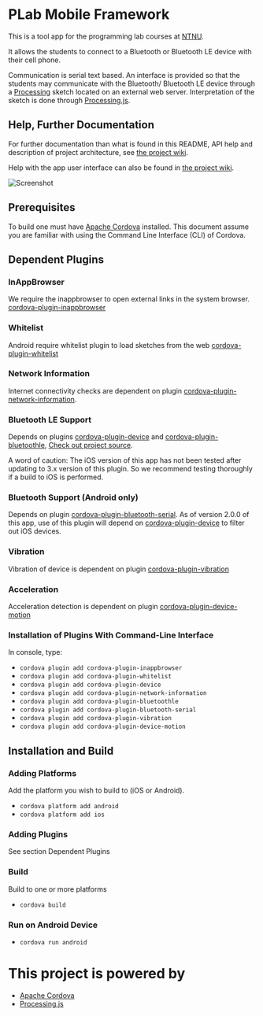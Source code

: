 PLab Mobile Framework
=====================

This is a tool app for the programming lab courses at [NTNU][7].

It allows the students to connect to a Bluetooth or Bluetooth LE device with
their cell phone.

Communication is serial text based. An interface is provided so that the
students may communicate with the Bluetooth/ Bluetooth LE device through a
[Processing][2] sketch located on an external web server. Interpretation of the
sketch is done through [Processing.js][3].

Help, Further Documentation
---
For further documentation than what is found in this README, API help and
description of project architecture, see [the project wiki][11].

Help with the app user interface can also be found in [the project wiki][12].

![Screenshot](https://cloud.githubusercontent.com/assets/2333406/9002163/d4053e3c-3760-11e5-9a9e-581298379de8.png)

Prerequisites
---
To build one must have [Apache Cordova][1] installed. This document assume you are
familiar with using the Command Line Interface (CLI) of Cordova.

Dependent Plugins
---

### InAppBrowser
We require the inappbrowser to open external links in the system browser.
[cordova-plugin-inappbrowser][15]

### Whitelist
Android require whitelist plugin to load sketches from the web
[cordova-plugin-whitelist][13]

### Network Information
Internet connectivity checks are dependent on plugin
[cordova-plugin-network-information][8].

### Bluetooth LE Support
Depends on plugins [cordova-plugin-device][5] and
[cordova-plugin-bluetoothle][4], 
[Check out project source][14].

A word of caution: The iOS version of this app has not been tested after
updating to 3.x version of this plugin. So we recommend testing thoroughly
if a build to iOS is performed.

### Bluetooth Support (Android only)
Depends on plugin [cordova-plugin-bluetooth-serial][6].
As of version 2.0.0 of this app, use of this plugin will depend on
[cordova-plugin-device][5] to filter out iOS devices.

### Vibration
Vibration of device is dependent on plugin
[cordova-plugin-vibration][9]

### Acceleration
Acceleration detection is dependent on plugin
[cordova-plugin-device-motion][10]

### Installation of Plugins With Command-Line Interface
In console, type:
* `cordova plugin add cordova-plugin-inappbrowser`
* `cordova plugin add cordova-plugin-whitelist`
* `cordova plugin add cordova-plugin-device`
* `cordova plugin add cordova-plugin-network-information`
* `cordova plugin add cordova-plugin-bluetoothle`
* `cordova plugin add cordova-plugin-bluetooth-serial`
* `cordova plugin add cordova-plugin-vibration`
* `cordova plugin add cordova-plugin-device-motion`

Installation and Build
---

### Adding Platforms
Add the platform you wish to build to (iOS or Android).
* `cordova platform add android`
* `cordova platform add ios`

### Adding Plugins
See section Dependent Plugins

### Build
Build to one or more platforms
* `cordova build`

### Run on Android Device
* `cordova run android`

This project is powered by
===
* [Apache Cordova][1]
* [Processing.js][3]

[1]: http://cordova.apache.org			"Cordova"
[2]: https://processing.org			"Processing"
[3]: http://processingjs.org			"Processing.js"
[4]: https://www.npmjs.com/package/cordova-plugin-bluetoothle	"Cordova Bluetooth LE Plugin"
[5]: http://npmjs.com/package/cordova-plugin-device	"Cordova Device Plugin"
[6]: https://www.npmjs.com/package/cordova-plugin-bluetooth-serial "Bluetooth Serial Plugin for PhoneGap"
[7]: http://www.ntnu.edu	"Norwegian University of Science and Technology - NTNU" 
[8]: http://www.npmjs.com/package/cordova-plugin-network-information	"Cordova Network Information Plugin"
[9]: http://www.npmjs.com/package/cordova-plugin-vibration	"Cordova Vibration Plugin"
[10]: http://www.npmjs.com/package/cordova-plugin-device-motion	"Cordova Device Motion Plugin"
[11]: https://github.com/IDI-PLab/plab-mobile-framework/wiki	"Project wiki"
[12]: https://github.com/IDI-PLab/plab-mobile-framework/wiki/User-Interface	"User Interface Description"
[13]: https://www.npmjs.com/package/cordova-plugin-whitelist	"Cordova Whitelist Plugin"
[14]: https://github.com/randdusing/BluetoothLE	"Randdusing BluetoothLE"
[15]: https://www.npmjs.com/package/cordova-plugin-inappbrowser	"Cordova InAppBrowser Plugin"
